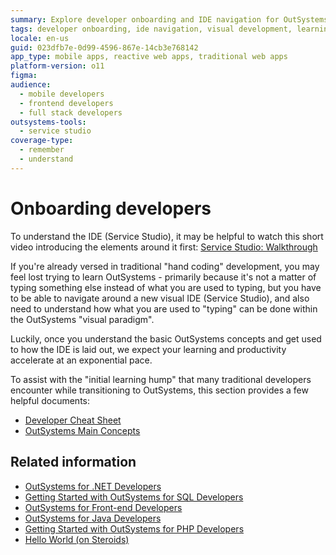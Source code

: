 ```yaml
---
summary: Explore developer onboarding and IDE navigation for OutSystems 11 (O11) to enhance learning and productivity.
tags: developer onboarding, ide navigation, visual development, learning curve, developer transition
locale: en-us
guid: 023dfb7e-0d99-4596-867e-14cb3e768142
app_type: mobile apps, reactive web apps, traditional web apps
platform-version: o11
figma:
audience:
  - mobile developers
  - frontend developers
  - full stack developers
outsystems-tools:
  - service studio
coverage-type:
  - remember
  - understand
---
```


# Onboarding developers

<div class="info" markdown="1">

To understand the IDE (Service Studio), it may be helpful to watch this short video introducing the elements around it first: [Service Studio: Walkthrough](https://learn.outsystems.com/training/journeys/web-developer-662/service-studio-walkthrough/o11/2352)

</div>

If you're already versed in traditional "hand coding" development, you may feel lost trying to learn OutSystems - primarily because it's not a matter of typing something else instead of what you are used to typing, but you have to be able to navigate around a new visual IDE (Service Studio), and also need to understand how what you are used to "typing" can be done within the OutSystems "visual paradigm".

Luckily, once you understand the basic OutSystems concepts and get used to how the IDE is laid out, we expect your learning and productivity accelerate at an exponential pace.

To assist with the "initial learning hump" that many traditional developers encounter while transitioning to OutSystems, this section provides a few helpful documents:

* [Developer Cheat Sheet](dev-cheat-sheet.md)
* [OutSystems Main Concepts](os-language-concepts.md)

## Related information

* [OutSystems for .NET Developers](https://learn.outsystems.com/training/journeys/outsystems-for-dotnet-developers-661)
* [Getting Started with OutSystems for SQL Developers](https://learn.outsystems.com/training/journeys/outsystems-for-sql-developers-458)
* [OutSystems for Front-end Developers](https://learn.outsystems.com/training/journeys/outsystems-for-front-end-developers-455)
* [OutSystems for Java Developers](https://learn.outsystems.com/training/journeys/outsystems-for-java-developers-456)
* [Getting Started with OutSystems for PHP Developers](https://learn.outsystems.com/training/journeys/outsystems-for-php-developers-457)
* [Hello World (on Steroids)](https://learn.outsystems.com/training/journeys/hello-world-699)

